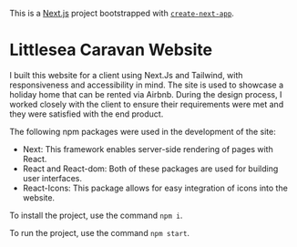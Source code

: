 This is a [Next.js](https://nextjs.org/) project bootstrapped with [`create-next-app`](https://github.com/vercel/next.js/tree/canary/packages/create-next-app).

# Littlesea Caravan Website

I built this website for a client using Next.Js and Tailwind, with responsiveness and accessibility in mind. The site is used to showcase a holiday home that can be rented via Airbnb. During the design process, I worked closely with the client to ensure their requirements were met and they were satisfied with the end product. 

The following npm packages were used in the development of the site: 

- Next: This framework enables server-side rendering of pages with React.
- React and React-dom: Both of these packages are used for building user interfaces. 
- React-Icons: This package allows for easy integration of icons into the website. 

To install the project, use the command `npm i`. 

To run the project, use the command `npm start`. 
